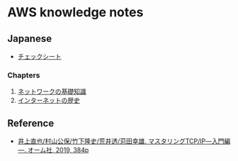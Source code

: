 # AWS knowledge notes

## Japanese

- [チェックシート](/note/internet/checksheet.ja.md)

### Chapters

1. [ネットワークの基礎知識](/note/internet/chapters/01_basic_knowledge_of_network.ja.md)
1. [インターネットの歴史](/note/internet/chapters/02_history_of_the_internet.ja.md)


## Reference

- [井上直也/村山公保/竹下隆史/荒井透/苅田幸雄. マスタリングTCP/IP―入門編―. オーム社, 2019, 384p](https://www.amazon.co.jp/%E3%83%9E%E3%82%B9%E3%82%BF%E3%83%AA%E3%83%B3%E3%82%B0TCP-IP%E2%80%95%E5%85%A5%E9%96%80%E7%B7%A8%E2%80%95-%E7%AC%AC6%E7%89%88-%E4%BA%95%E4%B8%8A-%E7%9B%B4%E4%B9%9F/dp/4274224473/ref=sr_1_1?adgrpid=48910594010&gclid=Cj0KCQiAyMKbBhD1ARIsANs7rEFueSisI5YwdR5Pvdono7Xh9POPHuAokRs6AgDlLZsZGL_Wl8nXb2caAmTyEALw_wcB&hvadid=618553626843&hvdev=c&hvlocphy=1009314&hvnetw=g&hvqmt=e&hvrand=2565194147351537333&hvtargid=kwd-334746806305&hydadcr=27706_14598645&jp-ad-ap=0&keywords=%E3%83%9E%E3%82%B9%E3%82%BF%E3%83%AA%E3%83%B3%E3%82%B0+tcp%2Fip&qid=1668336025&qu=eyJxc2MiOiIyLjc3IiwicXNhIjoiMi4wMSIsInFzcCI6IjEuNzYifQ%3D%3D&sr=8-1)
